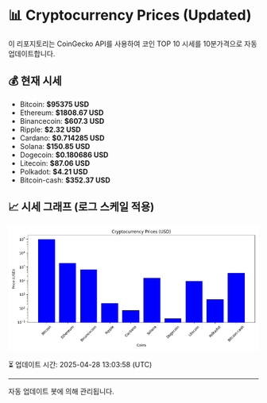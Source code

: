 
# 📊 Cryptocurrency Prices (Updated)

이 리포지토리는 CoinGecko API를 사용하여 코인 TOP 10 시세를 10분가격으로 자동 업데이트합니다.

## 💰 현재 시세
- Bitcoin: **$95375 USD**
- Ethereum: **$1808.67 USD**
- Binancecoin: **$607.3 USD**
- Ripple: **$2.32 USD**
- Cardano: **$0.714285 USD**
- Solana: **$150.85 USD**
- Dogecoin: **$0.180686 USD**
- Litecoin: **$87.06 USD**
- Polkadot: **$4.21 USD**
- Bitcoin-cash: **$352.37 USD**

## 📈 시세 그래프 (로그 스케일 적용)
![Crypto Prices](crypto_prices.png)

⏳ 업데이트 시간: 2025-04-28 13:03:58 (UTC)

---
자동 업데이트 봇에 의해 관리됩니다.
